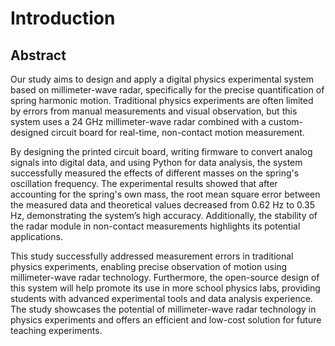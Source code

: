 # Introduction

## Abstract

Our study aims to design and apply a digital physics experimental system based on millimeter-wave radar, specifically for the precise quantification of spring harmonic motion. Traditional physics experiments are often limited by errors from manual measurements and visual observation, but this system uses a 24 GHz millimeter-wave radar combined with a custom-designed circuit board for real-time, non-contact motion measurement.

By designing the printed circuit board, writing firmware to convert analog signals into digital data, and using Python for data analysis, the system successfully measured the effects of different masses on the spring's oscillation frequency. The experimental results showed that after accounting for the spring's own mass, the root mean square error between the measured data and theoretical values decreased from 0.62 Hz to 0.35 Hz, demonstrating the system’s high accuracy. Additionally, the stability of the radar module in non-contact measurements highlights its potential applications.

This study successfully addressed measurement errors in traditional physics experiments, enabling precise observation of motion using millimeter-wave radar technology. Furthermore, the open-source design of this system will help promote its use in more school physics labs, providing students with advanced experimental tools and data analysis experience. The study showcases the potential of millimeter-wave radar technology in physics experiments and offers an efficient and low-cost solution for future teaching experiments.
